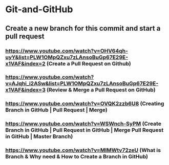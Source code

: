 # Git-and-GitHub
##  Create a new branch for this commit and start a pull request


### https://www.youtube.com/watch?v=OHV64qh-uyY&list=PLW1OMpQZxu7zLAnsoBuGp67E29E-x1VAF&index=2 (Create a Pull Request on Github)

### https://www.youtube.com/watch?v=AJqhi_i2ASw&list=PLW1OMpQZxu7zLAnsoBuGp67E29E-x1VAF&index=3 (Review & Merge a Pull Request on GitHub)

### https://www.youtube.com/watch?v=OVQK2zzb6U8 (Creating Branch in GitHub | Pull Request | Merge)

### https://www.youtube.com/watch?v=WSWnch-SyPM (Create Branch in GitHub | Pull Request in GitHub | Merge Pull Request in GitHub | Master Branch)

### https://www.youtube.com/watch?v=MIMWtv72zeU (What is Branch & Why need & How to Create a Branch in GitHub)
